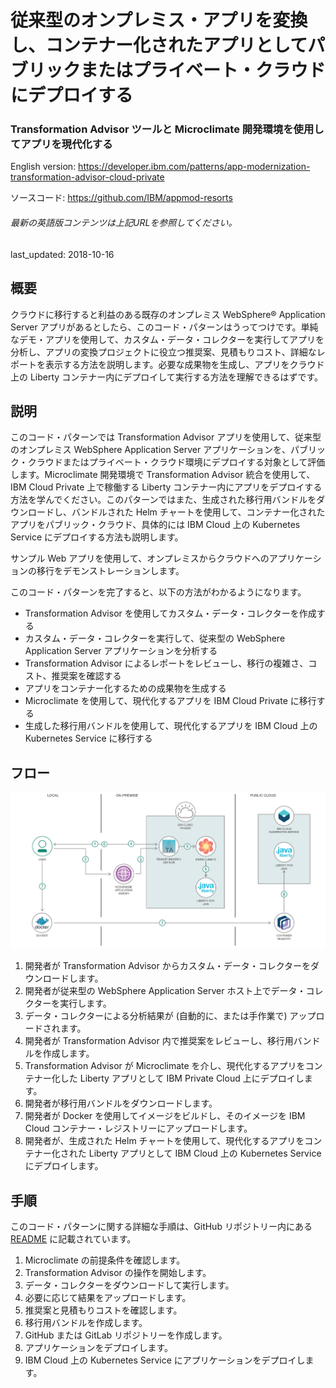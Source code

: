# 従来型のオンプレミス・アプリを変換し、コンテナー化されたアプリとしてパブリックまたはプライベート・クラウドにデプロイする

### Transformation Advisor ツールと Microclimate 開発環境を使用してアプリを現代化する

English version: https://developer.ibm.com/patterns/app-modernization-transformation-advisor-cloud-private

ソースコード: https://github.com/IBM/appmod-resorts

###### 最新の英語版コンテンツは上記URLを参照してください。
last_updated: 2018-10-16

 
## 概要

クラウドに移行すると利益のある既存のオンプレミス WebSphere&reg; Application Server アプリがあるとしたら、このコード・パターンはうってつけです。単純なデモ・アプリを使用して、カスタム・データ・コレクターを実行してアプリを分析し、アプリの変換プロジェクトに役立つ推奨案、見積もりコスト、詳細なレポートを表示する方法を説明します。必要な成果物を生成し、アプリをクラウド上の Liberty コンテナー内にデプロイして実行する方法を理解できるはずです。

## 説明

このコード・パターンでは Transformation Advisor アプリを使用して、従来型のオンプレミス WebSphere Application Server アプリケーションを、パブリック・クラウドまたはプライベート・クラウド環境にデプロイする対象として評価します。Microclimate 開発環境で Transformation Advisor 統合を使用して、IBM Cloud Private 上で稼働する Liberty コンテナー内にアプリをデプロイする方法を学んでください。このパターンではまた、生成された移行用バンドルをダウンロードし、バンドルされた Helm チャートを使用して、コンテナー化されたアプリをパブリック・クラウド、具体的には IBM Cloud 上の Kubernetes Service にデプロイする方法も説明します。

サンプル Web アプリを使用して、オンプレミスからクラウドへのアプリケーションの移行をデモンストレーションします。

このコード・パターンを完了すると、以下の方法がわかるようになります。

* Transformation Advisor を使用してカスタム・データ・コレクターを作成する
* カスタム・データ・コレクターを実行して、従来型の WebSphere Application Server アプリケーションを分析する
* Transformation Advisor によるレポートをレビューし、移行の複雑さ、コスト、推奨案を確認する
* アプリをコンテナー化するための成果物を生成する
* Microclimate を使用して、現代化するアプリを IBM Cloud Private に移行する
* 生成した移行用バンドルを使用して、現代化するアプリを IBM Cloud 上の Kubernetes Service に移行する

## フロー

![フロー](./images/app-modernization-arch-diagram.png)

1. 開発者が Transformation Advisor からカスタム・データ・コレクターをダウンロードします。
2. 開発者が従来型の WebSphere Application Server ホスト上でデータ・コレクターを実行します。
3. データ・コレクターによる分析結果が (自動的に、または手作業で) アップロードされます。
4. 開発者が Transformation Advisor 内で推奨案をレビューし、移行用バンドルを作成します。
5. Transformation Advisor が Microclimate を介し、現代化するアプリをコンテナー化した Liberty アプリとして IBM Private Cloud 上にデプロイします。
6. 開発者が移行用バンドルをダウンロードします。
7. 開発者が Docker を使用してイメージをビルドし、そのイメージを IBM Cloud コンテナー・レジストリーにアップロードします。
8. 開発者が、生成された Helm チャートを使用して、現代化するアプリをコンテナー化された Liberty アプリとして IBM Cloud 上の Kubernetes Service にデプロイします。

## 手順

このコード・パターンに関する詳細な手順は、GitHub リポジトリー内にある [README](https://github.com/IBM/appmod-resorts/blob/master/README.md) に記載されています。

1. Microclimate の前提条件を確認します。
2. Transformation Advisor の操作を開始します。
3. データ・コレクターをダウンロードして実行します。
4. 必要に応じて結果をアップロードします。
5. 推奨案と見積もりコストを確認します。
6. 移行用バンドルを作成します。
7. GitHub または GitLab リポジトリーを作成します。
8. アプリケーションをデプロイします。
9. IBM Cloud 上の Kubernetes Service にアプリケーションをデプロイします。

